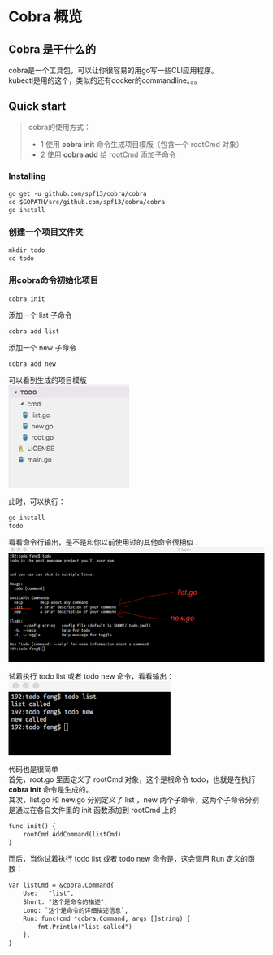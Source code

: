 # Cobra 概览

## Cobra 是干什么的
cobra是一个工具包，可以让你很容易的用go写一些CLI应用程序。  
kubectl是用的这个，类似的还有docker的commandline。。。

## Quick start
>cobra的使用方式：
>- 1 使用 **cobra init** 命令生成项目模版（包含一个 rootCmd 对象）
>- 2 使用 **cobra add** 给 rootCmd 添加子命令

### Installing
``` 
go get -u github.com/spf13/cobra/cobra
cd $GOPATH/src/github.com/spf13/cobra/cobra
go install
```

### 创建一个项目文件夹
```
mkdir todo
cd todo
```

### 用cobra命令初始化项目
```
cobra init
``` 

添加一个 list 子命令
```
cobra add list
```
添加一个 new 子命令
```
cobra add new 
```
可以看到生成的项目模版  
![avatar](../../images/k8s-love-cobra/project-template.png) 

此时，可以执行：
```
go install
todo
```
看看命令行输出，是不是和你以前使用过的其他命令很相似：
![avatar](../../images/k8s-love-cobra/todo-output.png)  

试着执行 todo list 或者 todo new 命令，看看输出：  
![avatar](../../images/k8s-love-cobra/todo-list-new-output.png)

代码也是很简单  
首先，root.go 里面定义了 rootCmd 对象，这个是根命令 todo，也就是在执行 **cobra init** 命令是生成的。  
其次，list.go 和 new.go 分别定义了 list ，new 两个子命令，这两个子命令分别是通过在各自文件里的 init 函数添加到 rootCmd 上的
```
func init() {
	rootCmd.AddCommand(listCmd)
}
```
而后，当你试着执行 todo list 或者 todo new 命令是，这会调用 Run 定义的函数：
```
var listCmd = &cobra.Command{
	Use:   "list",
	Short: "这个是命令的描述",
	Long: `这个是命令的详细描述信息`,
	Run: func(cmd *cobra.Command, args []string) {
		fmt.Println("list called")
	},
}
```


